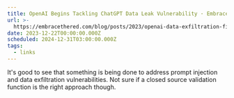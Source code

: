 ```yaml
---
title: OpenAI Begins Tackling ChatGPT Data Leak Vulnerability · Embrace The Red
url: >-
  https://embracethered.com/blog/posts/2023/openai-data-exfiltration-first-mitigations-implemented/
date: 2023-12-22T00:00:00.000Z
scheduled: 2024-12-31T03:00:00.000Z
tags:
  - links
---
```


It's good to see that something is being done to address prompt injection and data exfiltration vulnerabilities. Not sure if a closed source validation function is the right approach though.
